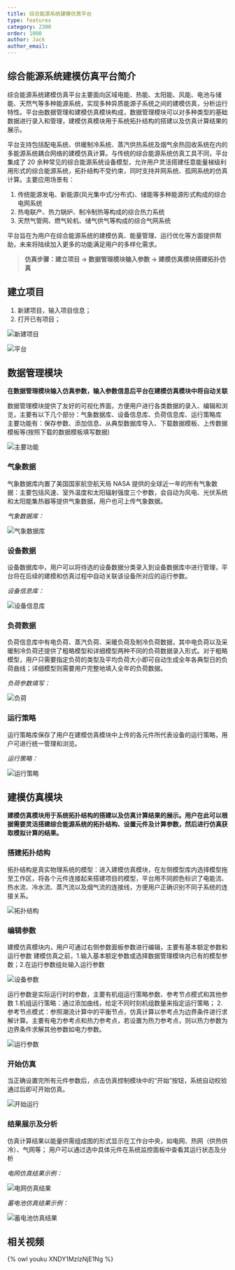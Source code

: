 ```yaml
---
title: 综合能源系统建模仿真平台
type: features
category: 2300
order: 1000
author: Jack
author_email:
---
```


## 综合能源系统建模仿真平台简介

综合能源系统建模仿真平台主要面向区域电能、热能、太阳能、风能、电池与储能、天然气等多种能源系统，实现多种异质能源子系统之间的建模仿真，分析运行特性。平台由数据管理和建模仿真模块构成，数据管理模块可以对多种类型的基础数据进行录入和管理，建模仿真模块用于系统拓扑结构的搭建以及仿真计算结果的展示。

平台支持包括配电系统、供暖制冷系统、蒸汽供热系统及烟气余热回收系统在内的多能源系统耦合网络的建模仿真计算。与传统的综合能源系统仿真工具不同，平台集成了 20 余种常见的综合能源系统设备模型，允许用户灵活搭建任意能量梯级利用形式的综合能源系统，拓扑结构不受约束，同时支持并网系统、孤网系统的仿真计算。主要应用场景有：

1. 传统能源发电、新能源(风光集中式/分布式)、储能等多种能源形式构成的综合电网系统
2. 热电联产、热力锅炉、制冷制热等构成的综合热力系统
3. 天然气管网、燃气轮机、储气供气等构成的综合气网系统

平台旨在为用户在综合能源系统的建模仿真、能量管理、运行优化等方面提供帮助，未来将陆续加入更多的功能满足用户的多样化需求。

> **仿真步骤：建立项目 → 数据管理模块输入参数 → 建模仿真模块搭建拓扑仿真**

## 建立项目

1. 新建项目，输入项目信息；
2. 打开已有项目；

![新建项目](IntegratedEnergySys/Introduction-new-project.png)

![平台](IntegratedEnergySys/Introduction-platform.png)

## 数据管理模块

**在数据管理模块输入仿真参数，输入参数信息后平台在建模仿真模块中将自动关联**

数据管理模块提供了友好的可视化界面，方便用户进行各类数据的录入、编辑和浏览，主要有以下几个部分：气象数据库、设备信息库、负荷信息库、运行策略库
主要功能有：保存参数、添加信息、从典型数据库导入、下载数据模板、上传数据模板等(按照下载的数据模板填写数据)

![主要功能](IntegratedEnergySys/Introduction-Function.png)

### 气象数据

气象数据库内置了美国国家航空航天局 NASA 提供的全球近一年的所有气象数据：主要包括风速、室外温度和太阳辐射强度三个参数，会自动为风电、光伏系统和太阳能集热器等提供气象数据，用户也可上传气象数据。

_气象数据库：_

![气象数据库](IntegratedEnergySys/Introduction-meteorological-database.png)

### 设备数据

设备数据库中，用户可以将待选的设备数据分类录入到设备数据库中进行管理，平台将在后续的建模和仿真过程中自动关联该设备所对应的运行参数。

_设备信息库：_

![设备信息库](IntegratedEnergySys/Introduction-device-database.png)

### 负荷数据

负荷信息库中有电负荷、蒸汽负荷、采暖负荷及制冷负荷数据，其中电负荷以及采暖制冷负荷还提供了粗略模型和详细模型两种不同的负荷数据录入形式。对于粗略模型，用户只需要指定负荷的类型及平均负荷大小即可自动生成全年各典型日的负荷曲线；详细模型则需要用户完整地填入全年的负荷数据。

_负荷参数填写：_

![负荷](IntegratedEnergySys/Introduction-load-database.png)

### 运行策略

运行策略库保存了用户在建模仿真模块中上传的各元件所代表设备的运行策略，用户可进行统一管理和浏览。

_运行策略：_

![运行策略](IntegratedEnergySys/Introduction-Strategy.png)

## 建模仿真模块

**建模仿真模块用于系统拓扑结构的搭建以及仿真计算结果的展示。用户在此可以根据需要灵活搭建综合能源系统的拓扑结构、设置元件及计算参数，然后进行仿真获取模拟计算的结果。**

### 搭建拓扑结构

拓扑结构是真实物理系统的模型：进入建模仿真模块，在左侧模型库内选择模型拖至工作区，将各个元件连接起来搭建项目的模型，平台用不同颜色标识了电能流、热水流、冷水流、蒸汽流以及烟气流的连接线，方便用户正确识别不同子系统的连接关系。

![拓扑结构](IntegratedEnergySys/Introduction-topology.png)

### 编辑参数

建模仿真模块内，用户可通过右侧参数面板参数进行编辑，主要有基本额定参数和运行参数
建模仿真之前，1.输入基本额定参数或选择数据管理模块内已有的模型参数；2.在运行参数组处输入运行参数

![设备参数](IntegratedEnergySys/Introduction-device-parameter.png)

运行参数是实际运行时的参数，主要有机组运行策略参数、参考节点模式和其他参数 1.机组运行策略：通过添加曲线，给定不同时刻机组数量来指定运行策略； 2.参考节点模式：参照潮流计算中的平衡节点，仿真计算以参考点为边界条件进行求解计算。主要有电力参考点和热力参考点，若设置为热力参考点，则以热力参数为边界条件求解其他参数如电力参数。

![运行参数](IntegratedEnergySys/Introduction-device-running-parameter.png)

### 开始仿真

当正确设置完所有元件参数后，点击仿真控制模块中的“开始”按钮，系统自动校验通过后即可开始仿真。

![开始运行](IntegratedEnergySys/Introduction-running.gif)

### 结果展示及分析

仿真计算结果以能量供需组成图的形式显示在工作台中央，如电网、热网（供热供冷）、气网等；
用户可以通过选中具体元件在系统监控面板中查看其运行状态及分析

_电网仿真结果示例：_

![电网仿真结果](IntegratedEnergySys/Introduction-PowerResult.png)

_蓄电池仿真结果示例：_

![蓄电池仿真结果](IntegratedEnergySys/Introduction-BatteryResult.png)

## 相关视频

{% owl youku XNDY1MzIzNjE1Ng %}

